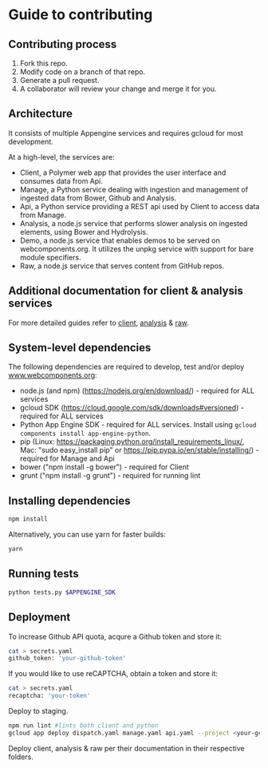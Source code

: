 # Guide to contributing

## Contributing process
 1. Fork this repo.
 1. Modify code on a branch of that repo.
 1. Generate a pull request.
 1. A collaborator will review your change and merge it for you.

## Architecture
It consists of multiple Appengine services and requires gcloud for most development.

At a high-level, the services are:
- Client, a Polymer web app that provides the user interface and consumes data from Api.
- Manage, a Python service dealing with ingestion and management of ingested data from Bower, Github and Analysis.
- Api, a Python service providing a REST api used by Client to access data from Manage.
- Analysis, a node.js service that performs slower analysis on ingested elements, using Bower and Hydrolysis.
- Demo, a node.js service that enables demos to be served on webcomponents.org. It utilizes the unpkg service with support for bare module specifiers.
- Raw, a node.js service that serves content from GitHub repos.


## Additional documentation for client & analysis services
For more detailed guides refer to [client](client), [analysis](analysis) & [raw](raw).

## System-level dependencies
The following dependencies are required to develop, test and/or deploy www.webcomponents.org:
- node.js (and npm) (https://nodejs.org/en/download/) - required for ALL services
- gcloud SDK (https://cloud.google.com/sdk/downloads#versioned) - required for ALL services
- Python App Engine SDK - required for ALL services. Install using `gcloud components install app-engine-python`.
- pip (Linux: https://packaging.python.org/install_requirements_linux/, Mac: "sudo easy_install pip" or https://pip.pypa.io/en/stable/installing/) - required for Manage and Api
- bower ("npm install -g bower") - required for Client
- grunt ("npm install -g grunt") - required for running lint

## Installing dependencies
```bash
npm install
```
Alternatively, you can use yarn for faster builds:
```bash
yarn
```

## Running tests
```bash
python tests.py $APPENGINE_SDK
```

## Deployment
To increase Github API quota, acqure a Github token and store it:
```bash
cat > secrets.yaml
github_token: 'your-github-token'
```

If you would like to use reCAPTCHA, obtain a token and store it:
```bash
cat > secrets.yaml
recaptcha: 'your-token'
```

Deploy to staging.
```bash
npm run lint #lints both client and python
gcloud app deploy dispatch.yaml manage.yaml api.yaml --project <your-gcloud-project-id>
```

Deploy client, analysis & raw per their documentation in their respective folders.
